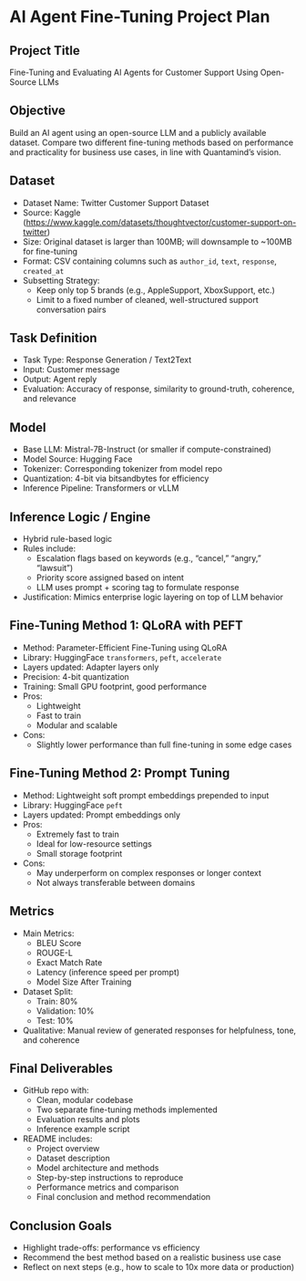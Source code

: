 # AI Agent Fine-Tuning Project Plan

## Project Title
Fine-Tuning and Evaluating AI Agents for Customer Support Using Open-Source LLMs

## Objective
Build an AI agent using an open-source LLM and a publicly available dataset. Compare two different fine-tuning methods based on performance and practicality for business use cases, in line with Quantamind’s vision.

## Dataset

- Dataset Name: Twitter Customer Support Dataset
- Source: Kaggle (https://www.kaggle.com/datasets/thoughtvector/customer-support-on-twitter)
- Size: Original dataset is larger than 100MB; will downsample to ~100MB for fine-tuning
- Format: CSV containing columns such as `author_id`, `text`, `response`, `created_at`
- Subsetting Strategy:
  - Keep only top 5 brands (e.g., AppleSupport, XboxSupport, etc.)
  - Limit to a fixed number of cleaned, well-structured support conversation pairs

## Task Definition

- Task Type: Response Generation / Text2Text
- Input: Customer message
- Output: Agent reply
- Evaluation: Accuracy of response, similarity to ground-truth, coherence, and relevance

## Model

- Base LLM: Mistral-7B-Instruct (or smaller if compute-constrained)
- Model Source: Hugging Face
- Tokenizer: Corresponding tokenizer from model repo
- Quantization: 4-bit via bitsandbytes for efficiency
- Inference Pipeline: Transformers or vLLM

## Inference Logic / Engine

- Hybrid rule-based logic
- Rules include:
  - Escalation flags based on keywords (e.g., “cancel,” “angry,” “lawsuit”)
  - Priority score assigned based on intent
  - LLM uses prompt + scoring tag to formulate response
- Justification: Mimics enterprise logic layering on top of LLM behavior

## Fine-Tuning Method 1: QLoRA with PEFT

- Method: Parameter-Efficient Fine-Tuning using QLoRA
- Library: HuggingFace `transformers`, `peft`, `accelerate`
- Layers updated: Adapter layers only
- Precision: 4-bit quantization
- Training: Small GPU footprint, good performance
- Pros:
  - Lightweight
  - Fast to train
  - Modular and scalable
- Cons:
  - Slightly lower performance than full fine-tuning in some edge cases

## Fine-Tuning Method 2: Prompt Tuning

- Method: Lightweight soft prompt embeddings prepended to input
- Library: HuggingFace `peft`
- Layers updated: Prompt embeddings only
- Pros:
  - Extremely fast to train
  - Ideal for low-resource settings
  - Small storage footprint
- Cons:
  - May underperform on complex responses or longer context
  - Not always transferable between domains

## Metrics

- Main Metrics:
  - BLEU Score
  - ROUGE-L
  - Exact Match Rate
  - Latency (inference speed per prompt)
  - Model Size After Training
- Dataset Split:
  - Train: 80%
  - Validation: 10%
  - Test: 10%
- Qualitative: Manual review of generated responses for helpfulness, tone, and coherence


## Final Deliverables

- GitHub repo with:
  - Clean, modular codebase
  - Two separate fine-tuning methods implemented
  - Evaluation results and plots
  - Inference example script
- README includes:
  - Project overview
  - Dataset description
  - Model architecture and methods
  - Step-by-step instructions to reproduce
  - Performance metrics and comparison
  - Final conclusion and method recommendation

## Conclusion Goals

- Highlight trade-offs: performance vs efficiency
- Recommend the best method based on a realistic business use case
- Reflect on next steps (e.g., how to scale to 10x more data or production)

